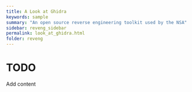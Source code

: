 ```yaml
---
title: A Look at Ghidra
keywords: sample
summary: "An open source reverse engineering toolkit used by the NSA"
sidebar: reveng_sidebar
permalink: look_at_ghidra.html
folder: reveng
---
```

# TODO
Add content

